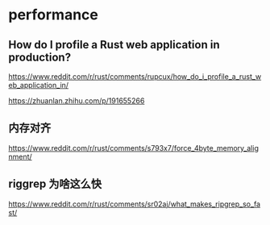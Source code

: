 # performance

##  How do I profile a Rust web application in production?
https://www.reddit.com/r/rust/comments/rupcux/how_do_i_profile_a_rust_web_application_in/

https://zhuanlan.zhihu.com/p/191655266

## 内存对齐
https://www.reddit.com/r/rust/comments/s793x7/force_4byte_memory_alignment/

## riggrep 为啥这么快
https://www.reddit.com/r/rust/comments/sr02aj/what_makes_ripgrep_so_fast/